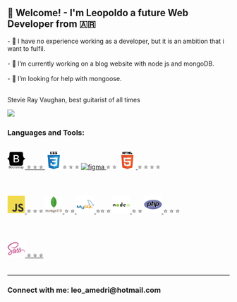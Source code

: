 

<!--
**leomed/leomed** is a ✨ _special_ ✨ repository because its `README.md` (this file) appears on your GitHub profile.

Here are some ideas to get you started:

- 🔭 I’m currently working on ...
- 🌱 I’m currently learning ...
- 👯 I’m looking to collaborate on ...
- 🤔 I’m looking for help with ...
- 💬 Ask me about ...
- 📫 How to reach me: ...
- 😄 Pronouns: ...
- ⚡ Fun fact: ...
-->


<h2>👋 Welcome! - I'm Leopoldo a future Web Developer from 🇦🇷   </h2>
- 🌱 I have no experience working as a developer, but it is an ambition that i want to fulfil.
<br>
<br>
- 🔭 I’m currently working on a blog website with node js and mongoDB.
 <br>
 <br>
- 🤔 I’m looking for help with mongoose.
<br>
<br>



<p font-size = "20px" > Stevie Ray Vaughan, best guitarist of all times</p>
<image src="https://github.com/leomed/leomed/files/10913272/leopoldocvit.pdf"> </image>
<p align="left"></p>

<h3 align="left">Languages and Tools:</h3>

<p align="left">    
    <br>
    <a href="https://getbootstrap.com" target="_blank" rel="noreferrer"> <img src="https://raw.githubusercontent.com/devicons/devicon/master/icons/bootstrap/bootstrap-plain-wordmark.svg" alt="bootstrap" width="40" height="40"/> ⭐ ⭐ ⭐ </a>   <a href="https://www.w3schools.com/css/" target="_blank" rel="noreferrer"> <img src="https://raw.githubusercontent.com/devicons/devicon/master/icons/css3/css3-original-wordmark.svg" alt="css3" width="40" height="40"/></a>⭐ ⭐ ⭐ <a href="https://www.figma.com/" target="_blank" rel="noreferrer"> <img src="https://www.vectorlogo.zone/logos/figma/figma-icon.svg" alt="figma" width="40" height="40"/>  </a>  ⭐ ⭐   <a href="https://www.w3.org/html/" target="_blank" rel="noreferrer"> <img src="https://raw.githubusercontent.com/devicons/devicon/master/icons/html5/html5-original-wordmark.svg" alt="html5" width="40" height="40"/> </a>  ⭐ ⭐ ⭐ ⭐<br><br> <br>   <br> <a href="https://developer.mozilla.org/en-US/docs/Web/JavaScript" target="_blank" rel="noreferrer"> <img src="https://raw.githubusercontent.com/devicons/devicon/master/icons/javascript/javascript-original.svg" alt="javascript" width="40" height="40"/> </a>  ⭐ ⭐ ⭐  <a href="https://www.mongodb.com/" target="_blank" rel="noreferrer"> <img src="https://raw.githubusercontent.com/devicons/devicon/master/icons/mongodb/mongodb-original-wordmark.svg" alt="mongodb" width="40" height="40"/> </a>   ⭐ ⭐<a href="https://www.mysql.com/" target="_blank" rel="noreferrer"> <img src="https://raw.githubusercontent.com/devicons/devicon/master/icons/mysql/mysql-original-wordmark.svg" alt="mysql" width="40" height="40"/> </a> ⭐⭐ ⭐  <a href="https://nodejs.org" target="_blank" rel="noreferrer"> <img src="https://raw.githubusercontent.com/devicons/devicon/master/icons/nodejs/nodejs-original-wordmark.svg" alt="nodejs" width="40" height="40"/> </a>   ⭐ ⭐ <a href="https://www.php.net" target="_blank" rel="noreferrer"> <img src="https://raw.githubusercontent.com/devicons/devicon/master/icons/php/php-original.svg" alt="php" width="40" height="40"/> </a>   ⭐ ⭐ ⭐   <br> <br><br><br><a href="https://sass-lang.com" target="_blank" rel="noreferrer"> <img src="https://raw.githubusercontent.com/devicons/devicon/master/icons/sass/sass-original.svg" alt="sass" width="40" height="40"/>    ⭐ ⭐ ⭐ <br>  <br></a>
</p>

<hr>
<h3 align="left">Connect with me: leo_amedri@hotmail.com</h3>
